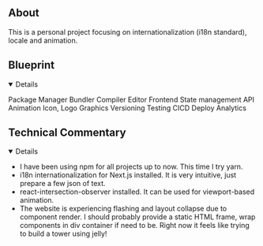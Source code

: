 ## About
This is a personal project focusing on internationalization (i18n standard), locale and animation. 



## Blueprint
<details open>

Package Manager
Bundler
Compiler
Editor
Frontend
State management
API
Animation
Icon, Logo
Graphics
Versioning
Testing
CICD
Deploy
Analytics




</details>

## Technical Commentary
<details open>
<ul>
    <li>I have been using npm for all projects up to now. This time I try yarn.</li>
    <li>i18n internationalization for Next.js installed. It is very intuitive, just prepare a few json of text.</li>
    <li>react-intersection-observer installed. It can be used for viewport-based animation.</li>
    <li>The website is experiencing flashing and layout collapse due to component render. I should probably provide a static HTML frame, wrap components in div container if need to be. Right now it feels like trying to build a tower using jelly!</li>
</ul>
</details>